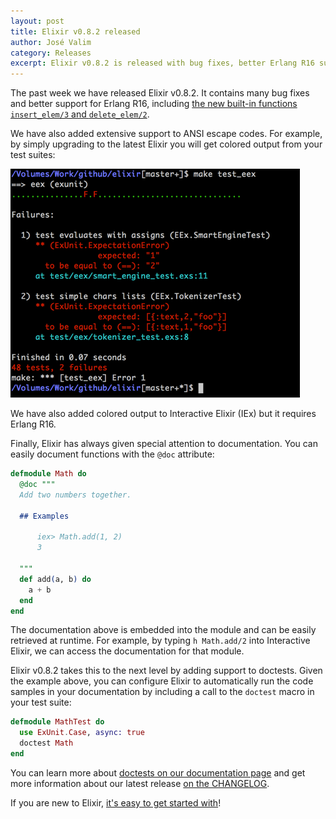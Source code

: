 ```yaml
---
layout: post
title: Elixir v0.8.2 released
author: José Valim
category: Releases
excerpt: Elixir v0.8.2 is released with bug fixes, better Erlang R16 support and doctests.
---
```


The past week we have released Elixir v0.8.2. It contains many bug fixes and better support for Erlang R16, including [the new built-in functions `insert_elem/3` and `delete_elem/2`](https://github.com/elixir-lang/elixir/commit/0fad1883df9da541628e8485d28372fd4b977b89).

We have also added extensive support to ANSI escape codes. For example, by simply upgrading to the latest Elixir you will get colored output from your test suites:

![ANSI escape with ExUnit](/images/contents/exunit-ansi.png)

We have also added colored output to Interactive Elixir (IEx) but it requires Erlang R16.

Finally, Elixir has always given special attention to documentation. You can easily document functions with the `@doc` attribute:

```elixir
defmodule Math do
  @doc """
  Add two numbers together.

  ## Examples

      iex> Math.add(1, 2)
      3

  """
  def add(a, b) do
    a + b
  end
end
```

The documentation above is embedded into the module and can be easily retrieved at runtime. For example, by typing `h Math.add/2` into Interactive Elixir, we can access the documentation for that module.

Elixir v0.8.2 takes this to the next level by adding support to doctests. Given the example above, you can configure Elixir to automatically run the code samples in your documentation by including a call to the `doctest` macro in your test suite:

```elixir
defmodule MathTest do
  use ExUnit.Case, async: true
  doctest Math
end
```

You can learn more about [doctests on our documentation page](https://hexdocs.pm/ex_unit/ExUnit.DocTest.html) and get more information about our latest release [on the CHANGELOG](https://github.com/elixir-lang/elixir/blob/ed27611f48ba150404c95fe15f1d6058a4287330/CHANGELOG.md).

If you are new to Elixir, [it's easy to get started with](/getting-started/introduction.html)!

